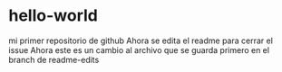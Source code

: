 # hello-world
mi primer repositorio de github
Ahora se edita el readme para cerrar el issue
Ahora este es un cambio al archivo que se guarda primero en el branch de readme-edits
